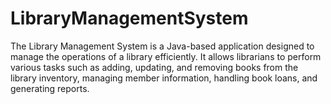 # LibraryManagementSystem
The Library Management System is a Java-based application designed to manage the operations of a library efficiently. It allows librarians to perform various tasks such as adding, updating, and removing books from the library inventory, managing member information, handling book loans, and generating reports.
